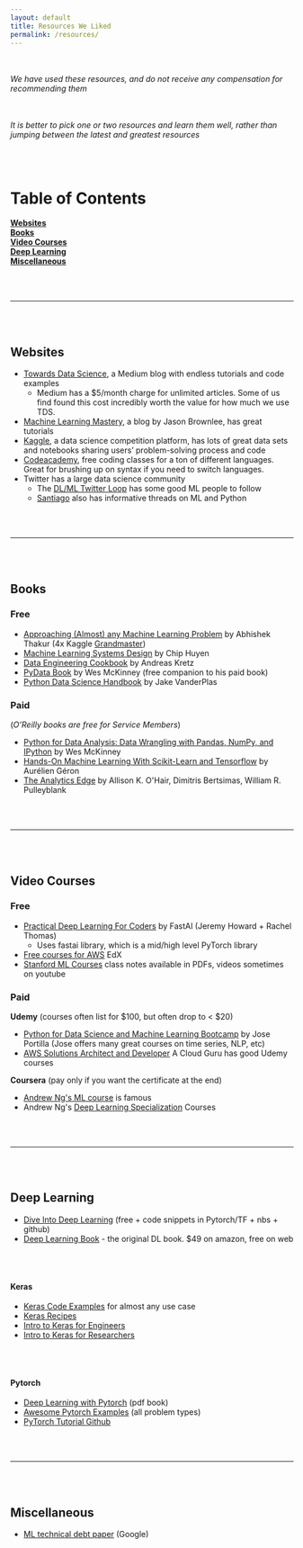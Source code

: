 ```yaml
---
layout: default
title: Resources We Liked
permalink: /resources/
---
```

<br><br>
_We have used these resources, and do not receive any compensation for recommending them_

<br><br>
_It is better to pick one or two resources and learn them well, rather than jumping between the latest and greatest resources_

<br><br>
# Table of Contents
**[Websites](#websites)**<br>
**[Books](#books)**<br>
**[Video Courses](#video-courses)**<br>
**[Deep Learning](#deep-learning)**<br>
**[Miscellaneous](#miscellaneous)**<br>

<br><br>

-------------------------------------

<br><br>
## Websites
- [Towards Data Science](https://towardsdatascience.com/), a Medium blog with endless tutorials and code examples
    - Medium has a $5/month charge for unlimited articles. Some of us find found this cost incredibly worth the value for how much we use TDS.
- [Machine Learning Mastery](https://machinelearningmastery.com), a blog by Jason Brownlee, has great tutorials
- [Kaggle](https://www.kaggle.com/), a data science competition platform, has lots of great data sets and notebooks sharing users’ problem-solving process and code
- [Codeacademy](https://www.codecademy.com/), free coding classes for a ton of different languages. Great for brushing up on syntax if you need to switch languages.
- Twitter has a large data science community
    - The [DL/ML Twitter Loop](https://twitter.com/i/lists/811597808042180608/members) has some good ML people to follow
    - [Santiago](https://twitter.com/svpino) also has informative threads on ML and Python  

<br><br>

-------------------------------------

<br><br>
## Books
### Free
- [Approaching (Almost) any Machine Learning Problem](https://github.com/abhishekkrthakur/approachingalmost/blob/master/AAAMLP.pdf) by Abhishek Thakur (4x Kaggle [Grandmaster](https://www.kaggle.com/abhishek))
- [Machine Learning Systems Design](https://huyenchip.com/machine-learning-systems-design/toc.html) by Chip Huyen
- [Data Engineering Cookbook](https://github.com/andkret/Cookbook) by Andreas Kretz
- [PyData Book](https://github.com/wesm/pydata-book) by Wes McKinney (free companion to his paid book)
- [Python Data Science Handbook](https://jakevdp.github.io/PythonDataScienceHandbook/) by Jake VanderPlas

### Paid
(_O’Reilly books are free for Service Members_)
- [Python for Data Analysis: Data Wrangling with Pandas, NumPy, and IPython](https://www.amazon.com/Python-Data-Analysis-Wrangling-IPython-ebook/dp/B075X4LT6K) by Wes McKinney
- [Hands-On Machine Learning With Scikit-Learn and Tensorflow](https://www.amazon.com/Hands-Machine-Learning-Scikit-Learn-TensorFlow/dp/1491962291) by Aurélien Géron
- [The Analytics Edge](https://books.google.com/books/about/The_Analytics_Edge.html?id=kmekjwEACAAJ&source=kp_book_description) by  Allison K. O'Hair, Dimitris Bertsimas, William R. Pulleyblank

<br><br>

-------------------------------------

<br><br>
## Video Courses
### Free
- [Practical Deep Learning For Coders](https://course.fast.ai/) by FastAI (Jeremy Howard + Rachel Thomas)
    - Uses fastai library, which is a mid/high level PyTorch library
- [Free courses for AWS](https://www.edx.org/school/aws) EdX
- [Stanford ML Courses](http://ai.stanford.edu/courses/) class notes available in PDFs, videos sometimes on youtube


### Paid

**Udemy** (courses often list for $100, but often drop to < $20)
- [Python for Data Science and Machine Learning Bootcamp](https://www.udemy.com/course/python-for-data-science-and-machine-learning-bootcamp/) by Jose Portilla (Jose offers many great courses on time series, NLP, etc)
- [AWS Solutions Architect and Developer](https://www.udemy.com/user/ryankroonenburg/) A Cloud Guru has good Udemy courses

**Coursera** (pay only if you want the certificate at the end)
- [Andrew Ng's ML course](https://www.coursera.org/learn/machine-learning) is famous
- Andrew Ng's [Deep Learning Specialization](https://www.deeplearning.ai/programs/) Courses

<br><br>

-------------------------------------

<br><br>
## Deep Learning
- [Dive Into Deep Learning](http://d2l.ai/index.html) (free + code snippets in Pytorch/TF + nbs + github)
- [Deep Learning Book](https://www.deeplearningbook.org/) - the original DL book. $49 on amazon, free on web

<br><br>
#### Keras
- [Keras Code Examples](https://keras.io/examples/) for almost any use case
- [Keras Recipes](https://keras.io/examples/keras_recipes/)
- [Intro to Keras for Engineers](https://keras.io/getting_started/intro_to_keras_for_engineers/)
- [Intro to Keras for Researchers](https://keras.io/getting_started/intro_to_keras_for_researchers/)

<br><br>
#### Pytorch
- [Deep Learning with Pytorch](https://pytorch.org/assets/deep-learning/Deep-Learning-with-PyTorch.pdf) (pdf book)
- [Awesome Pytorch Examples](https://github.com/bharathgs/Awesome-pytorch-list) (all problem types)
- [PyTorch Tutorial Github](https://github.com/MorvanZhou/PyTorch-Tutorial)

<br><br>

-------------------------------------

<br><br>
## Miscellaneous
- [ML technical debt paper](https://papers.nips.cc/paper/2015/file/86df7dcfd896fcaf2674f757a2463eba-Paper.pdf) (Google)
<br><br>
